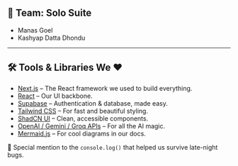 ## 👥 Team: Solo Suite

- Manas Goel  
- Kashyap Datta Dhondu

---

## 🛠️ Tools & Libraries We ❤️

- [Next.js](https://nextjs.org/) – The React framework we used to build everything.
- [React](https://react.dev/) – Our UI backbone.
- [Supabase](https://supabase.com/) – Authentication & database, made easy.
- [Tailwind CSS](https://tailwindcss.com/) – For fast and beautiful styling.
- [ShadCN UI](https://ui.shadcn.com/) – Clean, accessible components.
- [OpenAI / Gemini / Groq APIs](https://platform.openai.com/) – For all the AI magic.
- [Mermaid.js](https://mermaid.js.org/) – For cool diagrams in our docs.

🐸 Special mention to the `console.log()` that helped us survive late-night bugs.